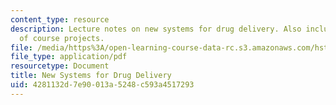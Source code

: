 ```yaml
---
content_type: resource
description: Lecture notes on new systems for drug delivery. Also includes discussion
  of course projects.
file: /media/https%3A/open-learning-course-data-rc.s3.amazonaws.com/hst-939-designing-and-sustaining-technology-innovation-for-global-health-practice-spring-2008/4281132d7e90013a5248c593a4517293_lecture03.pdf
file_type: application/pdf
resourcetype: Document
title: New Systems for Drug Delivery
uid: 4281132d-7e90-013a-5248-c593a4517293
---
```


